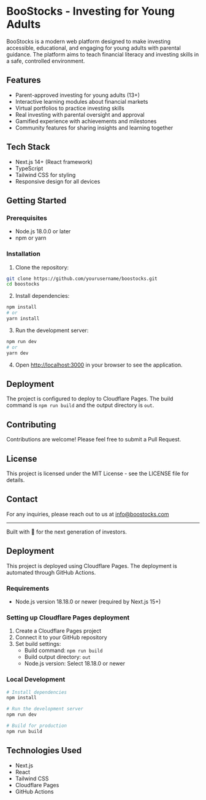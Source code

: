 # BooStocks - Investing for Young Adults

BooStocks is a modern web platform designed to make investing accessible, educational, and engaging for young adults with parental guidance. The platform aims to teach financial literacy and investing skills in a safe, controlled environment.

## Features

- Parent-approved investing for young adults (13+)
- Interactive learning modules about financial markets
- Virtual portfolios to practice investing skills
- Real investing with parental oversight and approval
- Gamified experience with achievements and milestones
- Community features for sharing insights and learning together

## Tech Stack

- Next.js 14+ (React framework)
- TypeScript
- Tailwind CSS for styling
- Responsive design for all devices

## Getting Started

### Prerequisites

- Node.js 18.0.0 or later
- npm or yarn

### Installation

1. Clone the repository:
```bash
git clone https://github.com/yourusername/boostocks.git
cd boostocks
```

2. Install dependencies:
```bash
npm install
# or
yarn install
```

3. Run the development server:
```bash
npm run dev
# or
yarn dev
```

4. Open [http://localhost:3000](http://localhost:3000) in your browser to see the application.

## Deployment

The project is configured to deploy to Cloudflare Pages. The build command is `npm run build` and the output directory is `out`.

## Contributing

Contributions are welcome! Please feel free to submit a Pull Request.

## License

This project is licensed under the MIT License - see the LICENSE file for details.

## Contact

For any inquiries, please reach out to us at info@boostocks.com

---

Built with 💙 for the next generation of investors.

## Deployment

This project is deployed using Cloudflare Pages. The deployment is automated through GitHub Actions.

### Requirements

- Node.js version 18.18.0 or newer (required by Next.js 15+)

### Setting up Cloudflare Pages deployment

1. Create a Cloudflare Pages project
2. Connect it to your GitHub repository
3. Set build settings:
   - Build command: `npm run build`
   - Build output directory: `out`
   - Node.js version: Select 18.18.0 or newer

### Local Development

```bash
# Install dependencies
npm install

# Run the development server
npm run dev

# Build for production
npm run build
```

## Technologies Used

- Next.js
- React
- Tailwind CSS
- Cloudflare Pages
- GitHub Actions 
